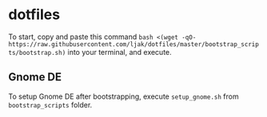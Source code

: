# dotfiles

To start, copy and paste this command 
`bash <(wget -qO- https://raw.githubusercontent.com/ljak/dotfiles/master/bootstrap_scripts/bootstrap.sh)`
into your terminal, and execute.

## Gnome DE

To setup Gnome DE after bootstrapping, execute `setup_gnome.sh` from `bootstrap_scripts` folder.